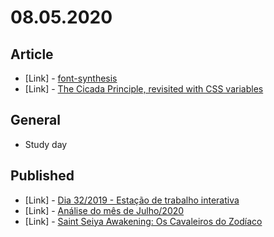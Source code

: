 # 08.05.2020

## Article

- \[Link\] - [font-synthesis](https://css-tricks.com/almanac/properties/f/font-synthesis/)
- \[Link\] - [The Cicada Principle, revisited with CSS variables](https://css-tricks.com/the-cicada-principle-revisited-with-css-variables/)

## General

- Study day

## Published

- \[Link\] - [Dia 32/2019 - Estação de trabalho interativa](https://nerdcalistenico.com.br/hemersonvianna/artigos/daysofcode/2019/dia-32-estacao-de-trabalho-interativa/)
- \[Link\] - [Análise do mês de Julho/2020](https://nerdcalistenico.com.br/foconocapital/artigos/analise-mensal/analise-do-mes-de-julho-2020/)
- \[Link\] - [Saint Seiya Awakening: Os Cavaleiros do Zodíaco](https://nerdcalistenico.com.br/noobdaera8bits/jogos/rpg/saint-seiya-awakening/)
